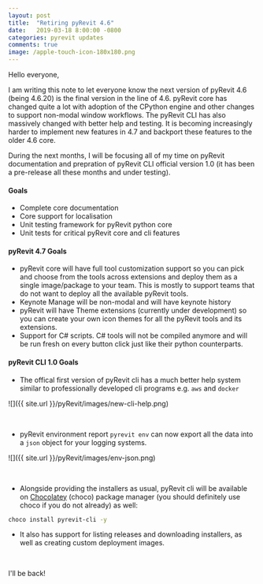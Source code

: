 ```yaml
---
layout: post
title:  "Retiring pyRevit 4.6"
date:   2019-03-18 8:00:00 -0800
categories: pyrevit updates
comments: true
image: /apple-touch-icon-180x180.png
---
```


Hello everyone,

I am writing this note to let everyone know the next version of pyRevit 4.6 (being 4.6.20) is the final version in the line of 4.6. pyRevit core has changed quite a lot with adoption of the CPython engine and other changes to support non-modal window workflows. The pyRevit CLI has also massively changed with better help and testing. It is becoming increasingly harder to implement new features in 4.7 and backport these features to the older 4.6 core.

During the next months, I will be focusing all of my time on pyRevit documentation and prepration of pyRevit CLI official version 1.0 (it has been a pre-release all these months and under testing).

#### Goals

- Complete core documentation
- Core support for localisation
- Unit testing framework for pyRevit python core
- Unit tests for critical pyRevit core and cli features

#### pyRevit 4.7 Goals

- pyRevit core will have full tool customization support so you can pick and choose from the tools across extensions and deploy them as a single image/package to your team. This is mostly to support teams that do not want to deploy all the available pyRevit tools.
- Keynote Manage will be non-modal and will have keynote history
- pyRevit will have Theme extensions (currently under development) so you can create your own icon themes for all the pyRevit tools and its extensions.
- Support for C# scripts. C# tools will not be compiled anymore and will be run fresh on every button click just like their python counterparts.

#### pyRevit CLI 1.0 Goals

- The offical first version of pyRevit cli has a much better help system similar to professionally developed cli programs e.g. `aws` and `docker`
  
![]({{ site.url }}/pyRevit/images/new-cli-help.png)

&nbsp;

- pyRevit environment report `pyrevit env` can now export all the data into a `json` object for your logging systems.

![]({{ site.url }}/pyRevit/images/env-json.png)

&nbsp;

- Alongside providing the installers as usual, pyRevit cli will be available on [Chocolatey](https://chocolatey.org) (choco) package manager (you should definitely use choco if you do not already) as well:

```bash
choco install pyrevit-cli -y
```

- It also has support for listing releases and downloading installers, as well as creating custom deployment images.

&nbsp;

I'll be back!